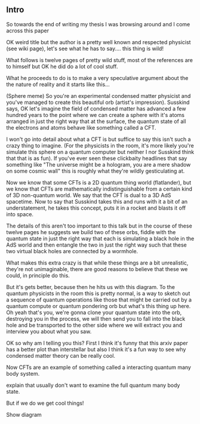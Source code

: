 ## Intro 

So towards the end of writing my thesis I was browsing around and I come across this paper

OK weird title but the author is a pretty well known and respected physicist (see wiki page), let's see what he has to say.... this thing is wild!

What follows is twelve pages of pretty wild stuff, most of the references are to himself but OK he did do a lot of cool stuff. 

What he proceeds to do is to make a very speculative argument about the the nature of reality and it starts like this...

(Sphere meme) So you're an experimental condensed matter physicist and you've managed to create this beautiful orb (artist's impression). Susskind says, OK let's imagine the field of condensed matter has advanced a few hundred years to the point where we can create a sphere with it's atoms arranged in just the right way that at the surface, the quantum state of all the electrons and atoms behave like something called a CFT. 

I won't go into detail about what a CFT is but suffice to say this isn't such a crazy thing to imagine. (For the physicists in the room, it's more likely you're simulate this sphere on a quantum computer but neither I nor Susskind think that that is as fun). If you've ever seen these clickbaity headlines that say something like "The universe might be a hologram, you are a mere shadow on some cosmic wall" this is roughly what they're wildly gesticulating at.

Now we know that some CFTs is a 2D quantum thing world (flatlander), but we know that CFTs are mathematically indistinguishable from a certain kind of 3D non-quantum world. We say that the CFT is dual to a 3D AdS spacetime. Now to say that Susskind takes this and runs with it a bit of an understatement, he takes this concept, puts it in a rocket and blasts it off into space. 

The details of this aren't too important to this talk but in the course of these twelve pages he suggests we build two of these orbs, fiddle with the quantum state in just the right way that each is simulating a black hole in the AdS world and then entangle the two in just the right way such that these two virtual black holes are connected by a wormhole.

What makes this extra crazy is that while these things are a bit unrealistic, they're not unimaginable, there are good reasons to believe that these we could, in principle do this. 

But it's gets better, because then he hits us with this diagram. To the quantum physicists in the room this is pretty normal, is a way to sketch out a sequence of quantum operations like those that might be carried out by a quantum compute or quantum pondering orb but what's this thing up here. Oh yeah that's you, we're gonna clone your quantum state into the orb, destroying you in the process, we will then send you to fall into the black hole and be transported to the other side where we will extract you and interview you about what you saw. 

OK so why am I telling you this? First I think it's funny that this arxiv paper has a better plot than interstellar but also I think it's a fun way to see why condensed matter theory can be really cool. 

Now CFTs are an example of something called a interacting quantum many body system.

explain that usually don't want to examine the full quantum many body state.

But if we do we get cool things!

Show diagram 